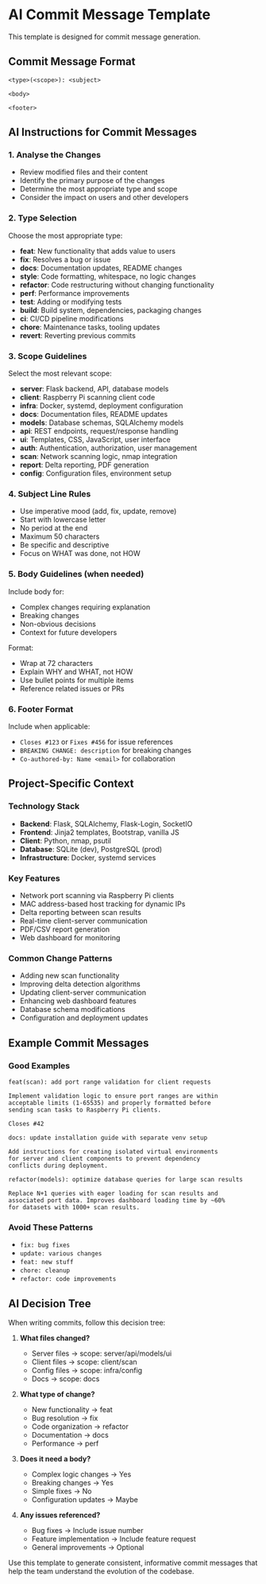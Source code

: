 # AI Commit Message Template

This template is designed for commit message generation.

## Commit Message Format

```
<type>(<scope>): <subject>

<body>

<footer>
```

## AI Instructions for Commit Messages

### 1. Analyse the Changes

- Review modified files and their content
- Identify the primary purpose of the changes
- Determine the most appropriate type and scope
- Consider the impact on users and other developers

### 2. Type Selection

Choose the most appropriate type:

- **feat**: New functionality that adds value to users
- **fix**: Resolves a bug or issue
- **docs**: Documentation updates, README changes
- **style**: Code formatting, whitespace, no logic changes
- **refactor**: Code restructuring without changing functionality
- **perf**: Performance improvements
- **test**: Adding or modifying tests
- **build**: Build system, dependencies, packaging changes
- **ci**: CI/CD pipeline modifications
- **chore**: Maintenance tasks, tooling updates
- **revert**: Reverting previous commits

### 3. Scope Guidelines

Select the most relevant scope:

- **server**: Flask backend, API, database models
- **client**: Raspberry Pi scanning client code
- **infra**: Docker, systemd, deployment configuration
- **docs**: Documentation files, README updates
- **models**: Database schemas, SQLAlchemy models
- **api**: REST endpoints, request/response handling
- **ui**: Templates, CSS, JavaScript, user interface
- **auth**: Authentication, authorization, user management
- **scan**: Network scanning logic, nmap integration
- **report**: Delta reporting, PDF generation
- **config**: Configuration files, environment setup

### 4. Subject Line Rules

- Use imperative mood (add, fix, update, remove)
- Start with lowercase letter
- No period at the end
- Maximum 50 characters
- Be specific and descriptive
- Focus on WHAT was done, not HOW

### 5. Body Guidelines (when needed)

Include body for:

- Complex changes requiring explanation
- Breaking changes
- Non-obvious decisions
- Context for future developers

Format:

- Wrap at 72 characters
- Explain WHY and WHAT, not HOW
- Use bullet points for multiple items
- Reference related issues or PRs

### 6. Footer Format

Include when applicable:

- `Closes #123` or `Fixes #456` for issue references
- `BREAKING CHANGE: description` for breaking changes
- `Co-authored-by: Name <email>` for collaboration

## Project-Specific Context

### Technology Stack

- **Backend**: Flask, SQLAlchemy, Flask-Login, SocketIO
- **Frontend**: Jinja2 templates, Bootstrap, vanilla JS
- **Client**: Python, nmap, psutil
- **Database**: SQLite (dev), PostgreSQL (prod)
- **Infrastructure**: Docker, systemd services

### Key Features

- Network port scanning via Raspberry Pi clients
- MAC address-based host tracking for dynamic IPs
- Delta reporting between scan results
- Real-time client-server communication
- PDF/CSV report generation
- Web dashboard for monitoring

### Common Change Patterns

- Adding new scan functionality
- Improving delta detection algorithms
- Updating client-server communication
- Enhancing web dashboard features
- Database schema modifications
- Configuration and deployment updates

## Example Commit Messages

### Good Examples

```
feat(scan): add port range validation for client requests

Implement validation logic to ensure port ranges are within
acceptable limits (1-65535) and properly formatted before
sending scan tasks to Raspberry Pi clients.

Closes #42
```

```
docs: update installation guide with separate venv setup

Add instructions for creating isolated virtual environments
for server and client components to prevent dependency
conflicts during deployment.
```

```
refactor(models): optimize database queries for large scan results

Replace N+1 queries with eager loading for scan results and
associated port data. Improves dashboard loading time by ~60%
for datasets with 1000+ scan results.
```

### Avoid These Patterns

- `fix: bug fixes`
- `update: various changes`
- `feat: new stuff`
- `chore: cleanup`
- `refactor: code improvements`

## AI Decision Tree

When writing commits, follow this decision tree:

1. **What files changed?**

   - Server files → scope: server/api/models/ui
   - Client files → scope: client/scan
   - Config files → scope: infra/config
   - Docs → scope: docs

2. **What type of change?**

   - New functionality → feat
   - Bug resolution → fix
   - Code organization → refactor
   - Documentation → docs
   - Performance → perf

3. **Does it need a body?**

   - Complex logic changes → Yes
   - Breaking changes → Yes
   - Simple fixes → No
   - Configuration updates → Maybe

4. **Any issues referenced?**
   - Bug fixes → Include issue number
   - Feature implementation → Include feature request
   - General improvements → Optional

Use this template to generate consistent, informative commit messages that help the team understand the evolution of the codebase.
